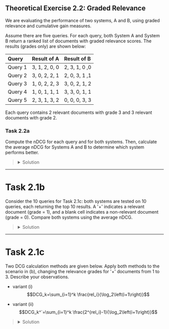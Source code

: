 ## Theoretical Exercise 2.2: Graded Relevance

We are evaluating the performance of two systems, A and B, using graded relevance and cumulative gain measures.

Assume there are five queries. For each query, both System A and System B return a ranked list of documents with graded relevance scores. The results (grades only) are shown below:

| Query | Result of A | Result of B |
| :- | :- | :- |
| Query 1 | 3, 1, 2, 0, 0 | 2, 3, 1, 0 ,0 |
| Query 2 |	3, 0, 2, 2, 1 | 2, 0, 3, 1 ,1 | 
| Query 3 |	1, 0, 2, 2, 3 | 3, 0, 2, 1, 2 | 
| Query 4 |	1, 0, 1, 1, 1 | 3, 3, 0, 1, 1 |
| Query 5 |	2, 3, 1, 3, 2 | 0, 0, 0, 3, 3 |

Each query contains 2 relevant documents with grade 3 and 3 relevant documents with grade 2.



### Task 2.2a
Compute the nDCG for each query and for both systems. Then, calculate the average nDCG for Systems A and B to determine which system performs better.

> <details>
> <summary>Solution</summary>
> <br>
> Calculating nDCG yields a score of 0.602 for Engine A and 0.587 for Engine B. Engine B's lower performance on the final query reduced its overall score. Given the closeness of the results, it is difficult to determine a clear winner between the two engines.
> </details>

---

# Task 2.1b

Consider the 10 queries for Task 2.1c: both systems are tested on 10 queries, each returning the top 10 results. A '+' indicates a relevant document (grade = 1), and a blank cell indicates a non-relevant document (grade = 0). Compare both systems using the average nDCG.


> <details>
> <summary>Solution</summary>
> <br>
> Once again, Engine B outperforms Engine A, achieving an nDCG score of 0.490 compared to 0.415. Recall that there are five relevant documents in total; therefore, the ideal ranking places these five 1-graded documents at the top, followed by five 0-graded documents.
> </details>

---

# Task 2.1c

Two DCG calculation methods are given below. Apply both methods to the scenario in (b), changing the relevance grades for '+' documents from 1 to 3. Describe your observations.

  * variant (i)
  $$DCG_k=\sum_{i=1}^k \frac{rel_i}{\log_2\left(i+1\right)}$$
  
  * variant (ii)
  $$DCG_k^`=\sum_{i=1}^k \frac{2^{rel_i}-1}{\log_2\left(i+1\right)}$$

> <details>
> <summary>Solution</summary>
> <br>
> When we adjust the relevance grades from 1 to 3, the nDCG values for Engines A and B remain unchanged when using the formula on the left. This occurs because both DCG and IDCG scale proportionally with the grade values of relevant documents, and this proportionality cancels out when computing their ratio in nDCG. The same principle applies to the formula on the right. Since our evaluation uses only 0 and maximum-grade values, $2^{max−grade}−1$ serves merely as a scaling factor for both DCG and IDCG, resulting in identical nDCG values regardless of the chosen maximum grade. Differences in nDCG would appear only if intermediate grades between 0 and 3 were included.
> When we adjust grades from 1 to 3, nDCG values for A and B remain unchanged with the left formula below. This is because both DCG and IDCG are proportionate to the grade value of relevant documents, canceling out when we calculate their ratio for nDCG. The same principle applies to the right formula below. Given our assessment uses only 0 and max-grade values,  becomes the scaling factor for DCG and IDCG, resulting in identical nDCG values as we change max-grade. Differences in results would emerge if we included grades between 0 and 3.
>
> </details>


